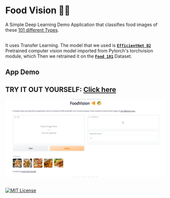
# Food Vision 🍕🥙

A Simple Deep Learning Demo Application that classifies food images of these 
[101 different Types]("https://github.com/Mr-Hexi/FoodVision/blob/main/class_names.txt).


\
It uses Transfer Learning. The model that we used is [**`EfficientNet B2`**](https://pytorch.org/vision/master/models/generated/torchvision.models.efficientnet_b2.html)
Pretrained computer vision model imported from Pytorch's torchvision module, which
Then we retrained it on the [**`Food 101`**](https://www.kaggle.com/datasets/dansbecker/food-101) Dataset.











## App Demo

## TRY IT OUT YOURSELF: [Click here](https://huggingface.co/spaces/Hexii/FoodVision)
![APP Demo](https://raw.githubusercontent.com/Mr-Hexi/FoodVision/main/extras/app.png)




## 
[![MIT License](https://img.shields.io/badge/License-MIT-green.svg)](https://choosealicense.com/licenses/mit/)
